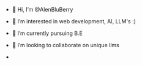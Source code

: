 - 👋 Hi, I’m @AlenBluBerry
- 👀 I’m interested in web development, AI, LLM's :) 
- 🌱 I’m currently pursuing B.E 
- 💞️ I’m looking to collaborate on unique llms

- 

<!---
AlenBluBerry/AlenBluBerry is a ✨ special ✨ repository because its `README.md` (this file) appears on your GitHub profile.
You can click the Preview link to take a look at your changes.
--->
